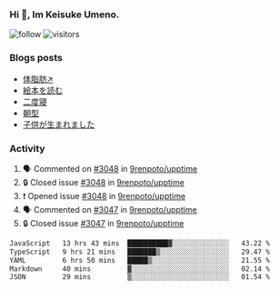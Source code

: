 ### Hi 👋, Im Keisuke Umeno.

<!--
**9renpoto/9renpoto** is a ✨ _special_ ✨ repository because its `README.md` (this file) appears on your GitHub profile.

Here are some ideas to get you started:

- 🔭 I’m currently working on ...
- 🌱 I’m currently learning ...
- 👯 I’m looking to collaborate on ...
- 🤔 I’m looking for help with ...
- 💬 Ask me about ...
- 📫 How to reach me: ...
- 😄 Pronouns: ...
- ⚡ Fun fact: ...
-->

![follow](https://img.shields.io/github/followers/9renpoto?label=Follow&style=social)
![visitors](https://komarev.com/ghpvc/?username=9renpoto&label=Profile%20views&color=0e75b6&style=flat)

### Blogs posts

<!-- BLOG-POST-LIST:START -->
- [体脂肪↗](https://9renpoto.win/entry/2024/08/12/gaining_fat)
- [絵本を読む](https://9renpoto.win/entry/2024/07/26/picture_book)
- [二度寝](https://9renpoto.win/entry/2024/07/18/going_back_to_sleep)
- [朝型](https://9renpoto.win/entry/2024/05/29/im-an-early)
- [子供が生まれました](https://9renpoto.win/entry/2024/04/18/hello-world)
<!-- BLOG-POST-LIST:END -->

### Activity

<!--START_SECTION:activity-->
1. 🗣 Commented on [#3048](https://github.com/9renpoto/upptime/issues/3048#issuecomment-2297762648) in [9renpoto/upptime](https://github.com/9renpoto/upptime)
2. 🔒 Closed issue [#3048](https://github.com/9renpoto/upptime/issues/3048) in [9renpoto/upptime](https://github.com/9renpoto/upptime)
3. ❗ Opened issue [#3048](https://github.com/9renpoto/upptime/issues/3048) in [9renpoto/upptime](https://github.com/9renpoto/upptime)
4. 🗣 Commented on [#3047](https://github.com/9renpoto/upptime/issues/3047#issuecomment-2296535826) in [9renpoto/upptime](https://github.com/9renpoto/upptime)
5. 🔒 Closed issue [#3047](https://github.com/9renpoto/upptime/issues/3047) in [9renpoto/upptime](https://github.com/9renpoto/upptime)
<!--END_SECTION:activity-->

<!--START_SECTION:waka-->

```txt
JavaScript   13 hrs 43 mins  ██████████▓░░░░░░░░░░░░░░   43.22 %
TypeScript   9 hrs 21 mins   ███████▒░░░░░░░░░░░░░░░░░   29.47 %
YAML         6 hrs 50 mins   █████▒░░░░░░░░░░░░░░░░░░░   21.55 %
Markdown     40 mins         ▓░░░░░░░░░░░░░░░░░░░░░░░░   02.14 %
JSON         29 mins         ▒░░░░░░░░░░░░░░░░░░░░░░░░   01.54 %
```

<!--END_SECTION:waka-->
